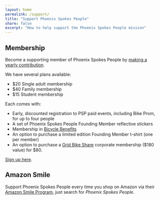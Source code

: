 ```yaml
---
layout: home
permalink: /support/
title: "Support Phoenix Spokes People"
share: false
excerpt: "How to help support the Phoenix Spokes People mission"
---
```


## Membership

Become a supporting member of Phoenix Spokes People by [making a yearly contribution](https://plasso.com/s/9Tlekqlz7y).

We have several plans available:

* $20 Single adult membership
* $40 Family membership
* $15 Student membership

Each comes with:

* Early, discounted registration to PSP paid events, including Bike Prom, for up to four people
* A set of Phoenix Spokes People Founding Member reflective stickers
* Membership in [Bicycle Benefits](http://www.bicyclebenefits.org/#/home)
* An option to purchase a limited edition Founding Member t-shirt (one per member)
* An option to purchase a [Grid Bike Share](http://gridbikeshare.com/) corporate membership ($180 value) for $80.

[Sign up here](https://plasso.com/s/9Tlekqlz7y).

## Amazon Smile

Support Phoenix Spokes People every time you shop on Amazon via their [Amazon Smile Program](smile.amazon.com), just search for _Phoenix Spokes People_.

